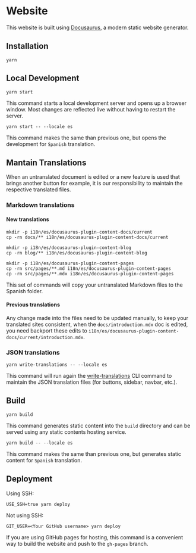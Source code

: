 # Website

This website is built using [Docusaurus](https://docusaurus.io/), a modern static website generator.

## Installation

```console
yarn
```

## Local Development

```console
yarn start
```

This command starts a local development server and opens up a browser window. Most changes are reflected live without having to restart the server.

```console
yarn start -- --locale es
```

This command makes the same than previous one, but opens the development for `Spanish` translation.

## Mantain Translations

When an untranslated document is edited or a new feature is used that brings another button for example, it is our responsibility to maintain the respective translated files.

### Markdown translations

#### New translations

```console
mkdir -p i18n/es/docusaurus-plugin-content-docs/current
cp -rn docs/** i18n/es/docusaurus-plugin-content-docs/current

mkdir -p i18n/es/docusaurus-plugin-content-blog
cp -rn blog/** i18n/es/docusaurus-plugin-content-blog

mkdir -p i18n/es/docusaurus-plugin-content-pages
cp -rn src/pages/**.md i18n/es/docusaurus-plugin-content-pages
cp -rn src/pages/**.mdx i18n/es/docusaurus-plugin-content-pages
```

This set of commands will copy your untranslated Markdown files to the Spanish folder.

#### Previous translations

Any change made into the files need to be updated manually, to keep your translated sites consistent, when the `docs/introduction.mdx` doc is edited, you need backport these edits to `i18n/es/docusaurus-plugin-content-docs/current/introduction.mdx`.

### JSON translations

```console
yarn write-translations -- --locale es
```

This command will run again the [write-translations](https://docusaurus.io/docs/cli#docusaurus-write-translations) CLI command to maintain the JSON translation files (for buttons, sidebar, navbar, etc.).

## Build

```console
yarn build
```

This command generates static content into the `build` directory and can be served using any static contents hosting service.

```console
yarn build -- --locale es
```

This command makes the same than previous one, but generates static content for `Spanish` translation.

## Deployment

Using SSH:

```console
USE_SSH=true yarn deploy
```

Not using SSH:

```console
GIT_USER=<Your GitHub username> yarn deploy
```

If you are using GitHub pages for hosting, this command is a convenient way to build the website and push to the `gh-pages` branch.
